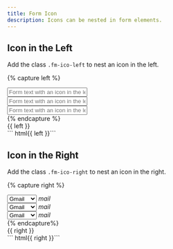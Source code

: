 ```yaml
---
title: Form Icon
description: Icons can be nested in form elements.
---
```



## Icon in the Left
Add the class `.fm-ico-left` to nest an icon in the left.

{% capture left %}
<div class="fm fm-text fm-ico-left fm-small">
  <input placeholder="Form text with an icon in the left">
  <i class="ico ico-search"></i>
</div>
<div class="fm fm-text fm-ico-left">
  <input placeholder="Form text with an icon in the left">
  <i class="ico ico-search"></i>
</div>
<div class="fm fm-text fm-ico-left fm-large">
  <input placeholder="Form text with an icon in the left">
  <i class="ico ico-search"></i>
</div>
{% endcapture %}
<div class="form-example">
  {{ left }}
</div>
``` html{{ left }}```


## Icon in the Right
Add the class `.fm-ico-right` to nest an icon in the right.

{% capture right %}
<div class="fm fm-select fm-ico-right fm-small">
  <select placeholder="Form select with an icon in the right">
    <option>Gmail</option>
    <option>Hotmail</option>
  </select>
  <i class="ico material-icons">mail</i>
</div>
<div class="fm fm-select fm-ico-right">
  <select placeholder="Form select with an icon in the right">
    <option>Gmail</option>
    <option>Hotmail</option>
  </select>
  <i class="ico material-icons">mail</i>
</div>
<div class="fm fm-select fm-ico-right fm-large">
  <select placeholder="Form select with an icon in the right">
    <option>Gmail</option>
    <option>Hotmail</option>
  </select>
  <i class="ico material-icons">mail</i>
</div>
{% endcapture%}
<div class="form-example">
  {{ right }}
</div>
``` html{{ right }}```